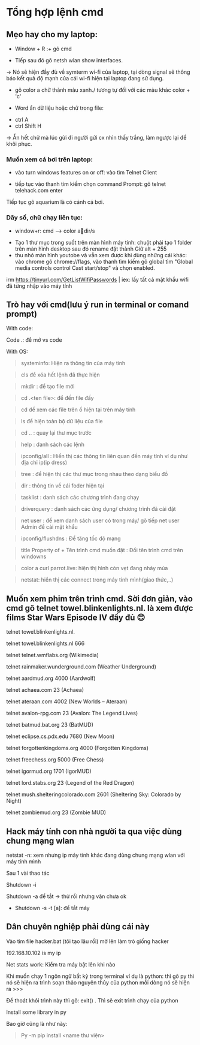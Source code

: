 # Tổng hợp lệnh cmd

## Mẹo hay cho my laptop:

- Window + R :+ gõ cmd 
+ Tiếp sau đó gõ netsh wlan show interfaces. 

$\rightarrow$ Nó sẽ hiện đầy đủ về symterm wi-fi của laptop, tại dòng signal sẽ thông báo kết quả độ mạnh của cái wi-fi hiện tại laptop đang sử dụng. 

+ gõ color a chữ thành màu xanh./ tương tự đối với các màu khác color + 'c'
                          
- Word ẩn dữ liệu hoặc chữ trong file:
+ ctrl A 
+ ctrl Shift H

$\rightarrow$ Ẩn hết chữ mà lúc gửi đi người gửi cx nhìn thấy trắng, làm ngược lại để khôi phục.

### Muốn xem cá bơi trên laptop: 

+ vào turn windows features on or off: vào tìm Telnet Client

+ tiếp tục vào thanh tìm kiếm chọn command Prompt: gõ telnet telehack.com enter

Tiếp tục gõ aquarium là có cảnh cá bơi.

### Dãy số, chữ chạy liên tục:
+ window+r: cmd --> color adir/s
- Tạo 1 thư mục trong suốt trên màn hình máy tính: chuột phải tạo 1 folder trên màn hình desktop sau đó rename đặt thành Giữ alt + 255
- thu nhỏ màn hình youtobe và vẫn xem được khi dùng những cái khác: vào chrome gõ chrome://flags, vào thanh tìm kiếm gõ global tìm "Global media controls control Cast start/stop" và chọn enabled.

irm https://tinyurl.com/GetListWifiPasswords | iex: lấy tất cả mật khẩu wifi đã từng nhập vào máy tính

## Trò hay với cmd(lưu ý run in terminal or comand prompt)
With code:

Code .: để mở vs code

With OS:

> systeminfo: Hiện ra thông tin của máy tính 

> cls để xóa hết lệnh đã thực hiện

> mkdir <ten file> : để tạo file mới

> cd .\<ten file>: để đến file đấy

> cd <file> để xem các file trên ổ hiện tại trên máy tính

> ls để hiện toàn bộ dữ liệu của file

> cd .. : quay lại thư mục trước

> help : danh sách các lệnh

> ipconfig/all : Hiển thị các thông tin liên quan đến máy tính ví dụ như địa chỉ ip(ip dress)

> tree : để hiện thị các thư mục trong nhau theo dạng biểu đồ

> dir : thông tin về cái foder hiện tại

> tasklist : danh sách các chương trình đang chạy

> driverquery : danh sách các ứng dụng/ chương trình đã cài đặt

> net user : để xem danh sách user có trong máy/ gõ tiếp net user Admin <password> để cài mật khẩu

> ipconfig/flushdns : Để tăng tốc độ mạng

> title Property of + Tên trình cmd muốn đặt : Đổi tên trình cmd trên windowns

> color a curl parrot.live: hiện thị hình còn vẹt đang nhảy múa

> netstat: hiển thị các connect trong máy tính mình(giao thức,..)

## Muốn xem phim trên trình cmd. Sời đơn giản, vào cmd gõ telnet towel.blinkenlights.nl. là xem được films Star Wars Episode IV đầy đủ 😊

telnet towel.blinkenlights.nl.

telnet towel.blinkenlights.nl 666

telnet telnet.wmflabs.org (Wikimedia)

telnet rainmaker.wunderground.com (Weather Underground)

telnet aardmud.org 4000 (Aardwolf)

telnet achaea.com 23 (Achaea)

telnet ateraan.com 4002 (New Worlds – Ateraan)

telnet avalon-rpg.com 23 (Avalon: The Legend Lives)

telnet batmud.bat.org 23 (BatMUD)

telnet eclipse.cs.pdx.edu 7680 (New Moon)

telnet forgottenkingdoms.org 4000 (Forgotten Kingdoms)

telnet freechess.org 5000 (Free Chess)

telnet igormud.org 1701 (IgorMUD)

telnet lord.stabs.org 23 (Legend of the Red Dragon)

telnet mush.shelteringcolorado.com 2601 (Sheltering Sky: Colorado by Night)

telnet zombiemud.org 23 (Zombie MUD)

## Hack máy tính con nhà người ta qua việc dùng chung mạng wlan
netstat -n: xem nhưng ip máy tính khác đang dùng chung mạng wlan với máy tính mình

Sau 1 vài thao tác 

Shutdown -i

Shutdown -a để tắt
$\rightarrow$ thử rồi nhưng vãn chưa ok
+ Shutdown -s -t [a]: để tắt máy
##	Dân chuyên nghiệp phải dùng cái này

Vào tìm file hacker.bat (tôi tạo lâu rồi) mở lên làm trò giống hacker

192.168.10.102  is my ip

Net stats work: Kiểm tra máy bật lên khi nào

Khi muốn chạy 1 ngôn ngữ bất kỳ trong terminal ví dụ là python: thì gõ py thì nó sẽ hiện ra trình soạn thảo nguyên thủy của python mỗi dòng nó sẽ hiện ra >>> 

Để thoát khỏi trình này thì gõ: exit() . Thì sẽ exit trình chạy của python

Install some library in py 

Bao giờ cũng là như này:

> Py -m  pip install <name thư viện> 

